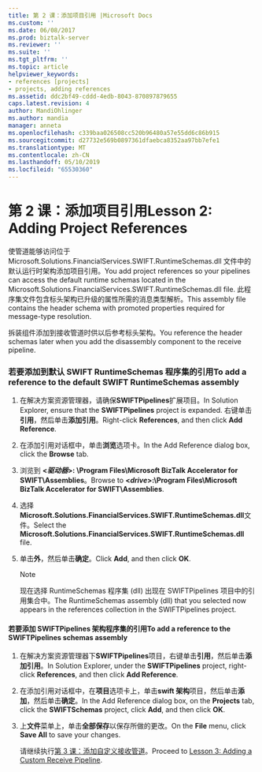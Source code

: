 ```yaml
---
title: 第 2 课：添加项目引用 |Microsoft Docs
ms.custom: ''
ms.date: 06/08/2017
ms.prod: biztalk-server
ms.reviewer: ''
ms.suite: ''
ms.tgt_pltfrm: ''
ms.topic: article
helpviewer_keywords:
- references [projects]
- projects, adding references
ms.assetid: ddc2bf49-cddd-4edb-8043-870897879655
caps.latest.revision: 4
author: MandiOhlinger
ms.author: mandia
manager: anneta
ms.openlocfilehash: c339baa026508cc520b96480a57e55dd6c86b915
ms.sourcegitcommit: d27732e569b0897361dfaebca8352aa97bb7efe1
ms.translationtype: MT
ms.contentlocale: zh-CN
ms.lasthandoff: 05/10/2019
ms.locfileid: "65530360"
---
```

# <a name="lesson-2-adding-project-references"></a><span data-ttu-id="e5dee-102">第 2 课：添加项目引用</span><span class="sxs-lookup"><span data-stu-id="e5dee-102">Lesson 2: Adding Project References</span></span>
<span data-ttu-id="e5dee-103">使管道能够访问位于 Microsoft.Solutions.FinancialServices.SWIFT.RuntimeSchemas.dll 文件中的默认运行时架构添加项目引用。</span><span class="sxs-lookup"><span data-stu-id="e5dee-103">You add project references so your pipelines can access the default runtime schemas located in the Microsoft.Solutions.FinancialServices.SWIFT.RuntimeSchemas.dll file.</span></span> <span data-ttu-id="e5dee-104">此程序集文件包含标头架构已升级的属性所需的消息类型解析。</span><span class="sxs-lookup"><span data-stu-id="e5dee-104">This assembly file contains the header schema with promoted properties required for message-type resolution.</span></span>  
  
 <span data-ttu-id="e5dee-105">拆装组件添加到接收管道时供以后参考标头架构。</span><span class="sxs-lookup"><span data-stu-id="e5dee-105">You reference the header schemas later when you add the disassembly component to the receive pipeline.</span></span>  
  
### <a name="to-add-a-reference-to-the-default-swift-runtimeschemas-assembly"></a><span data-ttu-id="e5dee-106">若要添加到默认 SWIFT RuntimeSchemas 程序集的引用</span><span class="sxs-lookup"><span data-stu-id="e5dee-106">To add a reference to the default SWIFT RuntimeSchemas assembly</span></span>  
  
1.  <span data-ttu-id="e5dee-107">在解决方案资源管理器，请确保**SWIFTPipelines**扩展项目。</span><span class="sxs-lookup"><span data-stu-id="e5dee-107">In Solution Explorer, ensure that the **SWIFTPipelines** project is expanded.</span></span> <span data-ttu-id="e5dee-108">右键单击**引用**，然后单击**添加引用**。</span><span class="sxs-lookup"><span data-stu-id="e5dee-108">Right-click **References**, and then click **Add Reference**.</span></span>  
  
2.  <span data-ttu-id="e5dee-109">在添加引用对话框中，单击**浏览**选项卡。</span><span class="sxs-lookup"><span data-stu-id="e5dee-109">In the Add Reference dialog box, click the **Browse** tab.</span></span>  
  
3.  <span data-ttu-id="e5dee-110">浏览到 **\<*驱动器*\>: \Program Files\Microsoft BizTalk Accelerator for SWIFT\Assemblies**。</span><span class="sxs-lookup"><span data-stu-id="e5dee-110">Browse to **\<*drive*\>:\Program Files\Microsoft BizTalk Accelerator for SWIFT\Assemblies**.</span></span>  
  
4.  <span data-ttu-id="e5dee-111">选择**Microsoft.Solutions.FinancialServices.SWIFT.RuntimeSchemas.dll**文件。</span><span class="sxs-lookup"><span data-stu-id="e5dee-111">Select the **Microsoft.Solutions.FinancialServices.SWIFT.RuntimeSchemas.dll** file.</span></span>  
  
5.  <span data-ttu-id="e5dee-112">单击**外**，然后单击**确定**。</span><span class="sxs-lookup"><span data-stu-id="e5dee-112">Click **Add**, and then click **OK**.</span></span>  
  
    > [!NOTE]
    >  <span data-ttu-id="e5dee-113">现在选择 RuntimeSchemas 程序集 (dll) 出现在 SWIFTPipelines 项目中的引用集合中。</span><span class="sxs-lookup"><span data-stu-id="e5dee-113">The RuntimeSchemas assembly (dll) that you selected now appears in the references collection in the SWIFTPipelines project.</span></span>  
  
#### <a name="to-add-a-reference-to-the-swiftpipelines-schemas-assembly"></a><span data-ttu-id="e5dee-114">若要添加 SWIFTPipelines 架构程序集的引用</span><span class="sxs-lookup"><span data-stu-id="e5dee-114">To add a reference to the SWIFTPipelines schemas assembly</span></span>  
  
1. <span data-ttu-id="e5dee-115">在解决方案资源管理器下**SWIFTPipelines**项目，右键单击**引用**，然后单击**添加引用**。</span><span class="sxs-lookup"><span data-stu-id="e5dee-115">In Solution Explorer, under the **SWIFTPipelines** project, right-click **References**, and then click **Add Reference**.</span></span>  
  
2. <span data-ttu-id="e5dee-116">在添加引用对话框中，在**项目**选项卡上，单击**swift 架构**项目，然后单击**添加**，然后单击**确定**。</span><span class="sxs-lookup"><span data-stu-id="e5dee-116">In the Add Reference dialog box, on the **Projects** tab, click the **SWIFTSchemas** project, click **Add**, and then click **OK**.</span></span>  
  
3. <span data-ttu-id="e5dee-117">上**文件**菜单上，单击**全部保存**以保存所做的更改。</span><span class="sxs-lookup"><span data-stu-id="e5dee-117">On the **File** menu, click **Save All** to save your changes.</span></span>  
  
   <span data-ttu-id="e5dee-118">请继续执行[第 3 课：添加自定义接收管道](../../adapters-and-accelerators/accelerator-swift/lesson-3-adding-a-custom-receive-pipeline.md)。</span><span class="sxs-lookup"><span data-stu-id="e5dee-118">Proceed to [Lesson 3: Adding a Custom Receive Pipeline](../../adapters-and-accelerators/accelerator-swift/lesson-3-adding-a-custom-receive-pipeline.md).</span></span>